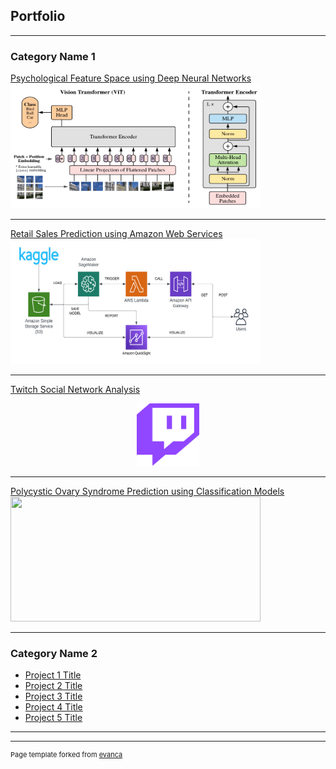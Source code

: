## Portfolio

---

### Category Name 1 

[Psychological Feature Space using Deep Neural Networks](/pdf/rock_study.pdf)
<img src="images/project_image1.png?raw=true" width="400" height="200"/>

---
[Retail Sales Prediction using Amazon Web Services](/pdf/retail_sales.pdf)
<img src="images/project_image3.png?raw=true" width="400" height="200"/>

---

[Twitch Social Network Analysis](/pdf/twitch_project.pdf)
<center><img src="images/project_image2.png?raw=true" width="100" height="100"/></center>

---

[Polycystic Ovary Syndrome Prediction using Classification Models](http://example.com/)
<img src="images/dummy_thumbnail.jpg?raw=true" width="400" height="200"/>

---

### Category Name 2

- [Project 1 Title](http://example.com/)
- [Project 2 Title](http://example.com/)
- [Project 3 Title](http://example.com/)
- [Project 4 Title](http://example.com/)
- [Project 5 Title](http://example.com/)

---




---
<p style="font-size:11px">Page template forked from <a href="https://github.com/evanca/quick-portfolio">evanca</a></p>
<!-- Remove above link if you don't want to attibute -->
